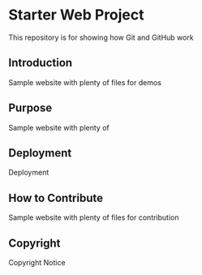 # Starter Web Project

This repository is for showing how Git and GitHub work

## Introduction

Sample website with plenty of files for demos

## Purpose

Sample website with plenty of

## Deployment

Deployment

## How to Contribute

Sample website with plenty of files for contribution

## Copyright

Copyright Notice